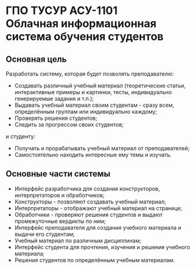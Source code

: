 ГПО ТУСУР АСУ-1101  
Облачная информационная система обучения студентов
============

## Основная цель

Разработать систему, которая будет позволять преподавателю:

* Создавать различный учебный материал (теоретические статьи, интерактивные примеры и картинки, тесты, индивидуально генерируемые задания и т.п.);
* Выдавать учебный материал своим студентам - сразу всем, определённым группам или индивидуально каждому;
* Проверять решения студентов;
* Следить за прогрессом своих студентов;

и студенту:

* Получать и прорабатывать учебный материал от преподавателей;
* Самостоятельно находить интересные ему темы и изучать.

## Основные части системы

* Интерфейс разработчика для создания конструкторов, интерпретаторов и обработчиков;
* Конструкторы - позволяют создавать учебный материал;
* Интерпретаторы - отображают учебный материал на странице;
* Обработчики - проверяют решения студентов и выдают промежуточные вердикты по ним; 
* Интерфейс преподавателя для создания учебного материала и выдачи его студентам;
* Учебный материал по различным дисциплинам;
* Интерфейс студента для прочтения, изучения и решения учебного материала;
* Решения студентов по определённым учебным материалам.
